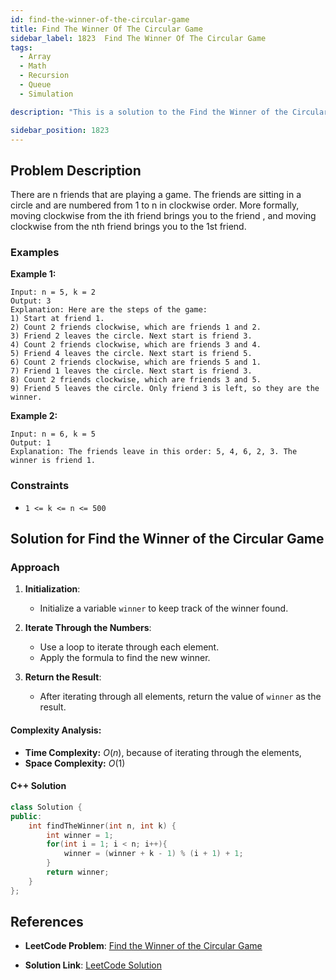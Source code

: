 ```yaml
---
id: find-the-winner-of-the-circular-game
title: Find The Winner Of The Circular Game
sidebar_label: 1823  Find The Winner Of The Circular Game
tags:
  - Array
  - Math
  - Recursion
  - Queue
  - Simulation

description: "This is a solution to the Find the Winner of the Circular Game problem on LeetCode."

sidebar_position: 1823
---
```


## Problem Description
There are n friends that are playing a game. The friends are sitting in a circle and are numbered from 1 to n in clockwise order. More formally, moving clockwise from the ith friend brings you to the friend , and moving clockwise from the nth friend brings you to the 1st friend.

### Examples

**Example 1:**

```
Input: n = 5, k = 2  
Output: 3  
Explanation: Here are the steps of the game:
1) Start at friend 1.
2) Count 2 friends clockwise, which are friends 1 and 2.
3) Friend 2 leaves the circle. Next start is friend 3.
4) Count 2 friends clockwise, which are friends 3 and 4.
5) Friend 4 leaves the circle. Next start is friend 5.
6) Count 2 friends clockwise, which are friends 5 and 1.
7) Friend 1 leaves the circle. Next start is friend 3.
8) Count 2 friends clockwise, which are friends 3 and 5.
9) Friend 5 leaves the circle. Only friend 3 is left, so they are the winner.
```

**Example 2:**
```
Input: n = 6, k = 5  
Output: 1  
Explanation: The friends leave in this order: 5, 4, 6, 2, 3. The winner is friend 1.
```

### Constraints

- `1 <= k <= n <= 500`

## Solution for Find the Winner of the Circular Game
### Approach 

1. **Initialization**:
   - Initialize a variable `winner` to keep track of the winner found.

2. **Iterate Through the Numbers**:
   - Use a loop to iterate through each element.
   - Apply the formula to find the new winner.

3. **Return the Result**:
   - After iterating through all elements, return the value of `winner` as the result.


#### Complexity Analysis:

- **Time Complexity:** $O(n)$, because of iterating through the elements,
- **Space Complexity:** $O(1)$


#### C++ Solution

```cpp
class Solution {
public:
    int findTheWinner(int n, int k) {
        int winner = 1;
        for(int i = 1; i < n; i++){
            winner = (winner + k - 1) % (i + 1) + 1;
        }
        return winner;
    }
};

```




## References

- **LeetCode Problem**: [Find the Winner of the Circular Game](https://leetcode.com/problems/find-the-winner-of-the-circular-game)

- **Solution Link**: [LeetCode Solution](https://leetcode.com/problems/find-the-winner-of-the-circular-game)
